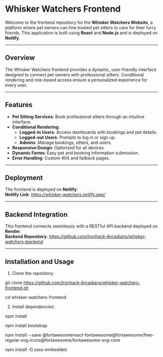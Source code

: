 # Whisker Watchers Frontend

Welcome to the frontend repository for the **Whisker Watchers Website**, a platform where pet owners can hire trusted pet sitters to care for their furry friends. This application is built using **React** and **Node.js** and is deployed on **Netlify**.

---

## **Overview**
The Whisker Watchers frontend provides a dynamic, user-friendly interface designed to connect pet owners with professional sitters. Conditional rendering and role-based access ensure a personalized experience for every user.

---

## **Features**
- **Pet Sitting Services**: Book professional sitters through an intuitive interface.
- **Conditional Rendering**:
  - **Logged-in Users**: Access dashboards with bookings and pet details.
  - **Logged-out Users**: Prompts to log in or sign up.
  - **Admins**: Manage bookings, sitters, and users.
- **Responsive Design**: Optimized for all devices.
- **Dynamic Forms**: Easy pet and booking information submission.
- **Error Handling**: Custom 404 and fallback pages.

---

## **Deployment**
The frontend is deployed on **Netlify**:  
**Netlify Link**: _https://whisker-watchers.netlify.app/_

---

## **Backend Integration**
This frontend connects seamlessly with a RESTful API backend deployed on **Render**.  
**Backend Repository**: _https://github.com/Ironhack-Arcadians/whisker-watchers-backend_

---

## **Installation and Usage**
1. Clone the repository.

git clone https://github.com/Ironhack-Arcadians/whisker-watchers-frontend.git 

cd whisker-watchers-frontend

2. Install dependencies:

   
npm install
   
npm install bootstrap
  
npm install --save @fortawesomereact-fontawesome@fortawesome/free-regular-svg-icons@fortawesome/fontawesome-svg-core

npm install -D sass-embedded